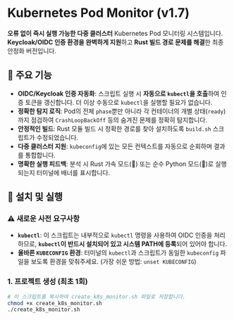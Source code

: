 # Kubernetes Pod Monitor (v1.7)

**오류 없이 즉시 실행 가능한 다중 클러스터** Kubernetes Pod 모니터링 시스템입니다.
**Keycloak/OIDC 인증 환경을 완벽하게 지원**하고 **Rust 빌드 경로 문제를 해결**한 최종 안정화 버전입니다.

## 🌟 주요 기능

- **OIDC/Keycloak 인증 자동화**: 스크립트 실행 시 **자동으로 `kubectl`을 호출**하여 인증 토큰을 갱신합니다. 더 이상 수동으로 `kubectl`을 실행할 필요가 없습니다.
- **정확한 탐지 로직**: Pod의 전체 `phase`뿐만 아니라 각 컨테이너의 개별 상태(`ready`)까지 점검하여 `CrashLoopBackOff` 등의 숨겨진 문제를 정확히 탐지합니다.
- **안정적인 빌드**: Rust 모듈 빌드 시 정확한 경로를 찾아 설치하도록 `build.sh` 스크립트가 수정되었습니다.
- **다중 클러스터 지원**: `kubeconfig`에 있는 모든 컨텍스트를 자동으로 순회하며 결과를 통합합니다.
- **명확한 실행 피드백**: 분석 시 Rust 가속 모드(🚀) 또는 순수 Python 모드(🐍)로 실행되는지 터미널에 배너를 표시합니다.


## 🔧 설치 및 실행

### ⚠️ 새로운 사전 요구사항

- **`kubectl`**: 이 스크립트는 내부적으로 `kubectl` 명령을 사용하여 OIDC 인증을 처리하므로, **`kubectl`이 반드시 설치되어 있고 시스템 PATH에 등록**되어 있어야 합니다.
- **올바른 `KUBECONFIG` 환경**: 터미널의 `kubectl`과 스크립트가 동일한 `kubeconfig` 파일을 보도록 환경을 맞춰주세요. (가장 쉬운 방법: `unset KUBECONFIG`)

### 1. 프로젝트 생성 (최초 1회)
```bash
# 이 스크립트를 복사하여 create_k8s_monitor.sh 파일로 저장합니다.
chmod +x create_k8s_monitor.sh
./create_k8s_monitor.sh

